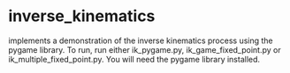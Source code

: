 # inverse_kinematics
implements a demonstration of the inverse kinematics process using the pygame library.
To run, run either ik_pygame.py, ik_game_fixed_point.py or ik_multiple_fixed_point.py. You will need the pygame library installed.
